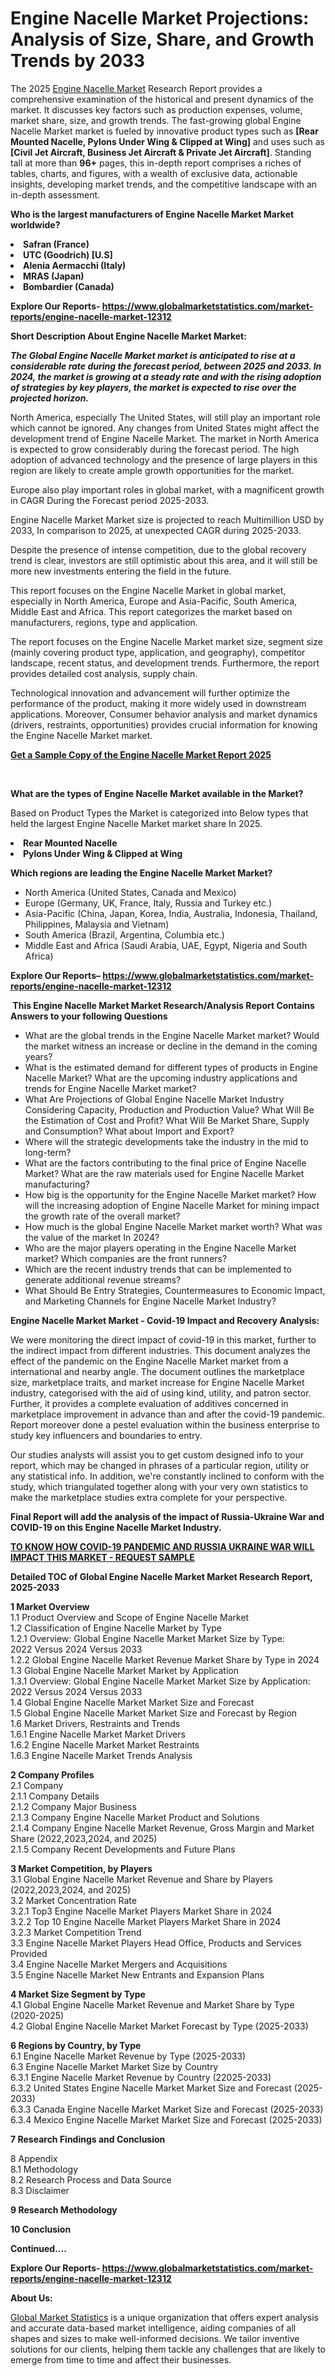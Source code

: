 <H1>Engine Nacelle Market Projections: Analysis of Size, Share, and Growth Trends by 2033</H1><p>The 2025 <a href="https://www.globalmarketstatistics.com/market-reports/engine-nacelle-market-12312">Engine Nacelle Market</a> Research Report provides a comprehensive examination of the historical and present dynamics of the market. It discusses key factors such as production expenses, volume, market share, size, and growth trends. The fast-growing global Engine Nacelle Market market is fueled by innovative product types such as <strong>[Rear Mounted Nacelle, Pylons Under Wing & Clipped at Wing]</strong> and uses such as <strong>[Civil Jet Aircraft, Business Jet Aircraft & Private Jet Aircraft]</strong>. Standing tall at more than <strong>96+</strong> pages, this in-depth report comprises a riches of tables, charts, and figures, with a wealth of exclusive data, actionable insights, developing market trends, and the competitive landscape with an in-depth assessment.</p><p><strong>Who is the largest manufacturers of Engine Nacelle Market Market worldwide?</strong></p><p><strong><li>Safran (France)<li>UTC (Goodrich) [U.S]<li>Alenia Aermacchi (Italy)<li>MRAS (Japan)<li>Bombardier (Canada)</strong></p><p><strong>Explore Our Reports-&nbsp;<a href="https://wordhtml.com/">https://www.globalmarketstatistics.com/market-reports/engine-nacelle-market-12312</a></strong></p><p><strong>Short Description About Engine Nacelle Market Market:</strong></p><p><strong><em>The Global Engine Nacelle Market market is anticipated to rise at a considerable rate during the forecast period, between 2025 and 2033. In 2024, the market is growing at a steady rate and with the rising adoption of strategies by key players, the market is expected to rise over the projected horizon.</em></strong></p><p>North America, especially The United States, will still play an important role which cannot be ignored. Any changes from United States might affect the development trend of Engine Nacelle Market. The market in North America is expected to grow considerably during the forecast period. The high adoption of advanced technology and the presence of large players in this region are likely to create ample growth opportunities for the market.</p><p>Europe also play important roles in global market, with a magnificent growth in CAGR During the Forecast period 2025-2033.</p><p>Engine Nacelle Market Market size is projected to reach Multimillion USD by 2033, In comparison to 2025, at unexpected CAGR during 2025-2033.</p><p>Despite the presence of intense competition, due to the global recovery trend is clear, investors are still optimistic about this area, and it will still be more new investments entering the field in the future.</p><p>This report focuses on the Engine Nacelle Market in global market, especially in North America, Europe and Asia-Pacific, South America, Middle East and Africa. This report categorizes the market based on manufacturers, regions, type and application.</p><p>The report focuses on the Engine Nacelle Market market size, segment size (mainly covering product type, application, and geography), competitor landscape, recent status, and development trends. Furthermore, the report provides detailed cost analysis, supply chain.</p><p>Technological innovation and advancement will further optimize the performance of the product, making it more widely used in downstream applications. Moreover, Consumer behavior analysis and market dynamics (drivers, restraints, opportunities) provides crucial information for knowing the Engine Nacelle Market market.</p><p><strong><a href="https://www.globalmarketstatistics.com/market-reports/engine-nacelle-market-12312">Get a Sample Copy of the Engine Nacelle Market Report 2025</a></strong></p><p>&nbsp;</p><p><strong>What are the types of Engine Nacelle Market available in the Market?</strong></p><p>Based on Product Types the Market is categorized into Below types that held the largest Engine Nacelle Market market share In 2025.</p><p><strong><li>Rear Mounted Nacelle<li>Pylons Under Wing & Clipped at Wing</strong></p><p><strong>Which regions are leading the Engine Nacelle Market Market?</strong></p><ul><li>North America (United States, Canada and Mexico)</li><li>Europe (Germany, UK, France, Italy, Russia and Turkey etc.)</li><li>Asia-Pacific (China, Japan, Korea, India, Australia, Indonesia, Thailand, Philippines, Malaysia and Vietnam)</li><li>South America (Brazil, Argentina, Columbia etc.)</li><li>Middle East and Africa (Saudi Arabia, UAE, Egypt, Nigeria and South Africa)</li></ul><p><strong>Explore Our Reports&ndash;&nbsp;<a href="https://www.globalmarketstatistics.com/market-reports/engine-nacelle-market-12312">https://www.globalmarketstatistics.com/market-reports/engine-nacelle-market-12312</a></strong></p><p><strong>&nbsp;This Engine Nacelle Market Market Research/Analysis Report Contains Answers to your following Questions</strong></p><ul><li>What are the global trends in the Engine Nacelle Market market? Would the market witness an increase or decline in the demand in the coming years?</li><li>What is the estimated demand for different types of products in Engine Nacelle Market? What are the upcoming industry applications and trends for Engine Nacelle Market market?</li><li>What Are Projections of Global Engine Nacelle Market Industry Considering Capacity, Production and Production Value? What Will Be the Estimation of Cost and Profit? What Will Be Market Share, Supply and Consumption? What about Import and Export?</li><li>Where will the strategic developments take the industry in the mid to long-term?</li><li>What are the factors contributing to the final price of Engine Nacelle Market? What are the raw materials used for Engine Nacelle Market manufacturing?</li><li>How big is the opportunity for the Engine Nacelle Market market? How will the increasing adoption of Engine Nacelle Market for mining impact the growth rate of the overall market?</li><li>How much is the global Engine Nacelle Market market worth? What was the value of the market In 2024?</li><li>Who are the major players operating in the Engine Nacelle Market market? Which companies are the front runners?</li><li>Which are the recent industry trends that can be implemented to generate additional revenue streams?</li><li>What Should Be Entry Strategies, Countermeasures to Economic Impact, and Marketing Channels for Engine Nacelle Market Industry?</li></ul><p><strong>Engine Nacelle Market Market - Covid-19 Impact and Recovery Analysis:</strong></p><p>We were monitoring the direct impact of covid-19 in this market, further to the indirect impact from different industries. This document analyzes the effect of the pandemic on the Engine Nacelle Market market from a international and nearby angle. The document outlines the marketplace size, marketplace traits, and market increase for Engine Nacelle Market industry, categorised with the aid of using kind, utility, and patron sector. Further, it provides a complete evaluation of additives concerned in marketplace improvement in advance than and after the covid-19 pandemic. Report moreover done a pestel evaluation within the business enterprise to study key influencers and boundaries to entry.</p><p>Our studies analysts will assist you to get custom designed info to your report, which may be changed in phrases of a particular region, utility or any statistical info. In addition, we're constantly inclined to conform with the study, which triangulated together along with your very own statistics to make the marketplace studies extra complete for your perspective.</p><p><strong>Final Report will add the analysis of the impact of Russia-Ukraine War and COVID-19 on this Engine Nacelle Market Industry.</strong></p><p><strong><a href="https://www.globalmarketstatistics.com/market-reports/engine-nacelle-market-12312">TO KNOW HOW COVID-19 PANDEMIC AND RUSSIA UKRAINE WAR WILL IMPACT THIS MARKET - REQUEST SAMPLE</a></strong></p><p><strong>Detailed TOC of Global Engine Nacelle Market Market Research Report, 2025-2033</strong></p><p><strong>1 Market Overview</strong><br /> 1.1 Product Overview and Scope of Engine Nacelle Market<br /> 1.2 Classification of Engine Nacelle Market by Type<br /> 1.2.1 Overview: Global Engine Nacelle Market Market Size by Type: 2022&nbsp;Versus 2024 Versus 2033<br /> 1.2.2 Global Engine Nacelle Market Revenue Market Share by Type in 2024<br /> 1.3 Global Engine Nacelle Market Market by Application<br /> 1.3.1 Overview: Global Engine Nacelle Market Market Size by Application: 2022&nbsp;Versus 2024 Versus 2033<br /> 1.4 Global Engine Nacelle Market Market Size and Forecast<br /> 1.5 Global Engine Nacelle Market Market Size and Forecast by Region<br /> 1.6 Market Drivers, Restraints and Trends<br /> 1.6.1 Engine Nacelle Market Market Drivers<br /> 1.6.2 Engine Nacelle Market Market Restraints<br /> 1.6.3 Engine Nacelle Market Trends Analysis</p><p><strong>2 Company Profiles</strong><br /> 2.1 Company<br /> 2.1.1 Company Details<br /> 2.1.2 Company Major Business<br /> 2.1.3 Company Engine Nacelle Market Product and Solutions<br /> 2.1.4 Company Engine Nacelle Market Revenue, Gross Margin and Market Share (2022,2023,2024, and 2025)<br /> 2.1.5 Company Recent Developments and Future Plans</p><p><strong>3 Market Competition, by Players</strong><br /> 3.1 Global Engine Nacelle Market Revenue and Share by Players (2022,2023,2024, and 2025)<br /> 3.2 Market Concentration Rate<br /> 3.2.1 Top3 Engine Nacelle Market Players Market Share in 2024<br /> 3.2.2 Top 10 Engine Nacelle Market Players Market Share in 2024<br /> 3.2.3 Market Competition Trend<br /> 3.3 Engine Nacelle Market Players Head Office, Products and Services Provided<br /> 3.4 Engine Nacelle Market Mergers and Acquisitions<br /> 3.5 Engine Nacelle Market New Entrants and Expansion Plans</p><p><strong>4 Market Size Segment by Type</strong><br /> 4.1 Global Engine Nacelle Market Revenue and Market Share by Type (2020-2025)<br /> 4.2 Global Engine Nacelle Market Market Forecast by Type (2025-2033)</p><p><strong>6 Regions by Country, by Type</strong><br /> 6.1 Engine Nacelle Market Revenue by Type (2025-2033)<br /> 6.3 Engine Nacelle Market Market Size by Country<br /> 6.3.1 Engine Nacelle Market Revenue by Country (22025-2033)<br /> 6.3.2 United States Engine Nacelle Market Market Size and Forecast (2025-2033)<br /> 6.3.3 Canada Engine Nacelle Market Market Size and Forecast (2025-2033)<br /> 6.3.4 Mexico Engine Nacelle Market Market Size and Forecast (2025-2033)</p><p><strong>7 Research Findings and Conclusion</strong></p><p>8 Appendix<br /> 8.1 Methodology<br /> 8.2 Research Process and Data Source<br /> 8.3 Disclaimer</p><p><strong>9 Research Methodology</strong></p><p><strong>10 Conclusion</strong></p><p><strong>Continued&hellip;.</strong></p><p><strong>Explore Our Reports-&nbsp;<a href="Engine Nacelle Market">https://www.globalmarketstatistics.com/market-reports/engine-nacelle-market-12312</a></strong></p><p><strong>About Us:</strong></p><p><a href="https://www.globalmarketstatistics.com/">Global Market Statistics</a>&nbsp;is a unique organization that offers expert analysis and accurate data-based market intelligence, aiding companies of all shapes and sizes to make well-informed decisions. We tailor inventive solutions for our clients, helping them tackle any challenges that are likely to emerge from time to time and affect their businesses.</p><p>&nbsp;</p>
